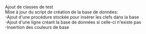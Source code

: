 Ajout de classes de test  
Mise à jour du script de création de la base de données:  
-Ajout d'une procédure stockée pour insérer les clefs dans la base  
-Ajout d'une ligne créant la base de données si celle-ci n'existe pas  
-Insertion des couleurs de base